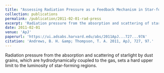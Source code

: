 ```yaml
---
title: "Assessing Radiation Pressure as a Feedback Mechanism in Star-forming Galaxies"
collection: publications
permalink: /publication/2011-02-01-rad-press
excerpt: 'Radiation pressure from the absorption and scattering of starlight by dust grains, which are hydrodynamically coupled to the gas, sets a hard upper limit to the luminosity of star-forming regions.'
date: 2011-02-01
venue: 'ApJ'
paperurl: 'https://ui.adsabs.harvard.edu/abs/2011ApJ...727...97A'
citation: 'Andrews, B. H. &amp; Thompson, T. A. 2011, ApJ, 727, 97.'
---
```

Radiation pressure from the absorption and scattering of starlight by dust grains, which are hydrodynamically coupled to the gas, sets a hard upper limit to the luminosity of star-forming regions.
